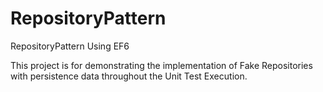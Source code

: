 # RepositoryPattern
RepositoryPattern Using EF6

This project is for demonstrating the implementation of Fake Repositories with persistence data throughout the Unit Test Execution.

